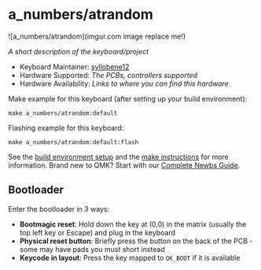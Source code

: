 # a_numbers/atrandom

![a_numbers/atrandom](imgur.com image replace me!)

*A short description of the keyboard/project*

* Keyboard Maintainer: [syllobene12](https://github.com/syllobene12)
* Hardware Supported: *The PCBs, controllers supported*
* Hardware Availability: *Links to where you can find this hardware*

Make example for this keyboard (after setting up your build environment):

    make a_numbers/atrandom:default

Flashing example for this keyboard:

    make a_numbers/atrandom:default:flash

See the [build environment setup](https://docs.qmk.fm/#/getting_started_build_tools) and the [make instructions](https://docs.qmk.fm/#/getting_started_make_guide) for more information. Brand new to QMK? Start with our [Complete Newbs Guide](https://docs.qmk.fm/#/newbs).

## Bootloader

Enter the bootloader in 3 ways:

* **Bootmagic reset**: Hold down the key at (0,0) in the matrix (usually the top left key or Escape) and plug in the keyboard
* **Physical reset button**: Briefly press the button on the back of the PCB - some may have pads you must short instead
* **Keycode in layout**: Press the key mapped to `QK_BOOT` if it is available
